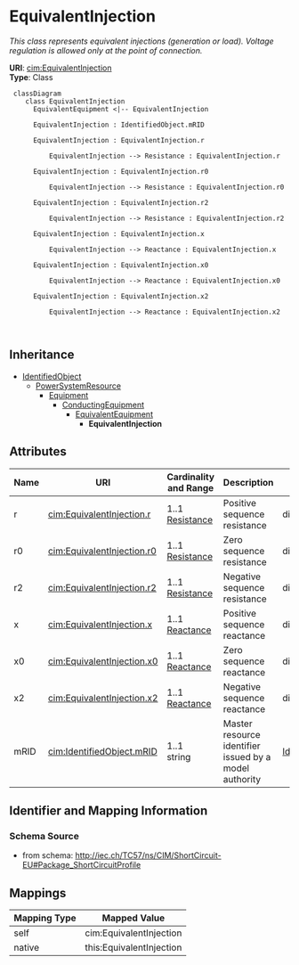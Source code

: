 # EquivalentInjection


_This class represents equivalent injections (generation or load).  Voltage regulation is allowed only at the point of connection._





**URI**: [cim:EquivalentInjection](http://iec.ch/TC57/CIM100#EquivalentInjection)<br />
**Type**: Class




```mermaid
 classDiagram
    class EquivalentInjection
      EquivalentEquipment <|-- EquivalentInjection
      
      EquivalentInjection : IdentifiedObject.mRID
        
      EquivalentInjection : EquivalentInjection.r
        
          EquivalentInjection --> Resistance : EquivalentInjection.r
        
      EquivalentInjection : EquivalentInjection.r0
        
          EquivalentInjection --> Resistance : EquivalentInjection.r0
        
      EquivalentInjection : EquivalentInjection.r2
        
          EquivalentInjection --> Resistance : EquivalentInjection.r2
        
      EquivalentInjection : EquivalentInjection.x
        
          EquivalentInjection --> Reactance : EquivalentInjection.x
        
      EquivalentInjection : EquivalentInjection.x0
        
          EquivalentInjection --> Reactance : EquivalentInjection.x0
        
      EquivalentInjection : EquivalentInjection.x2
        
          EquivalentInjection --> Reactance : EquivalentInjection.x2
        
      
```





## Inheritance
* [IdentifiedObject](IdentifiedObject.md)
    * [PowerSystemResource](PowerSystemResource.md)
        * [Equipment](Equipment.md)
            * [ConductingEquipment](ConductingEquipment.md)
                * [EquivalentEquipment](EquivalentEquipment.md)
                    * **EquivalentInjection**



## Attributes


| Name | URI | Cardinality and Range | Description | Inheritance |
| ---  | --- | --- | --- | --- |
| r | [cim:EquivalentInjection.r](http://iec.ch/TC57/CIM100#EquivalentInjection.r) | 1..1 <br />  [Resistance](Resistance.md)  | Positive sequence resistance | direct |
| r0 | [cim:EquivalentInjection.r0](http://iec.ch/TC57/CIM100#EquivalentInjection.r0) | 1..1 <br />  [Resistance](Resistance.md)  | Zero sequence resistance | direct |
| r2 | [cim:EquivalentInjection.r2](http://iec.ch/TC57/CIM100#EquivalentInjection.r2) | 1..1 <br />  [Resistance](Resistance.md)  | Negative sequence resistance | direct |
| x | [cim:EquivalentInjection.x](http://iec.ch/TC57/CIM100#EquivalentInjection.x) | 1..1 <br />  [Reactance](Reactance.md)  | Positive sequence reactance | direct |
| x0 | [cim:EquivalentInjection.x0](http://iec.ch/TC57/CIM100#EquivalentInjection.x0) | 1..1 <br />  [Reactance](Reactance.md)  | Zero sequence reactance | direct |
| x2 | [cim:EquivalentInjection.x2](http://iec.ch/TC57/CIM100#EquivalentInjection.x2) | 1..1 <br />  [Reactance](Reactance.md)  | Negative sequence reactance | direct |
| mRID | [cim:IdentifiedObject.mRID](http://iec.ch/TC57/CIM100#IdentifiedObject.mRID) | 1..1 <br />  string  | Master resource identifier issued by a model authority | [IdentifiedObject](IdentifiedObject.md) |









## Identifier and Mapping Information







### Schema Source


* from schema: http://iec.ch/TC57/ns/CIM/ShortCircuit-EU#Package_ShortCircuitProfile





## Mappings

| Mapping Type | Mapped Value |
| ---  | ---  |
| self | cim:EquivalentInjection |
| native | this:EquivalentInjection |




